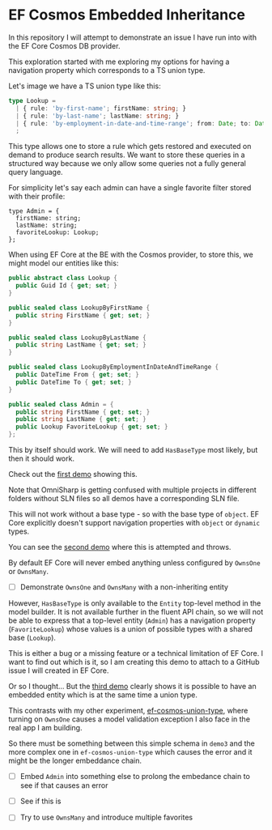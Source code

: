 # EF Cosmos Embedded Inheritance

In this repository I will attempt to demonstrate an issue I have run into with the EF Core Cosmos DB provider.

This exploration started with me exploring my options for having a navigation property which corresponds to a TS union type.

Let's image we have a TS union type like this:

```typescript
type Lookup =
  | { rule: 'by-first-name'; firstName: string; }
  | { rule: 'by-last-name'; lastName: string; }
  | { rule: 'by-employment-in-date-and-time-range'; from: Date; to: Date; }
  ;
```

This type allows one to store a rule which gets restored and executed on demand to produce search results.
We want to store these queries in a structured way because we only allow some queries not a fully general query language.

For simplicity let's say each admin can have a single favorite filter stored with their profile:

```type
type Admin = {
  firstName: string;
  lastName: string;
  favoriteLookup: Lookup;
};
```

When using EF Core at the BE with the Cosmos provider, to store this, we might model our entities like this:

```csharp
public abstract class Lookup {
  public Guid Id { get; set; }
}

public sealed class LookupByFirstName {
  public string FirstName { get; set; }
}

public sealed class LookupByLastName {
  public string LastName { get; set; }
}

public sealed class LookupByEmploymentInDateAndTimeRange {
  public DateTime From { get; set; }
  public DateTime To { get; set; }
}

public sealed class Admin = {
  public string FirstName { get; set; }
  public string LastName { get; set; }
  public Lookup FavoriteLookup { get; set; }
};
```

This by itself should work. We will need to add `HasBaseType` most likely, but then it should work.

Check out the [first demo](demo1) showing this.

Note that OmniSharp is getting confused with multiple projects in different folders without SLN
files so all demos have a corresponding SLN file.

This will not work without a base type - so with the base type of `object`.
EF Core explicitly doesn't support navigation properties with `object` or `dynamic` types.

You can see the [second demo](demo2) where this is attempted and throws.

By default EF Core will never embed anything unless configured by `OwnsOne` or `OwnsMany`.

- [ ] Demonstrate `OwnsOne` and `OwnsMany` with a non-inheriting entity

However, `HasBaseType` is only available to the `Entity` top-level method in the model builder.
It is not available further in the fluent API chain, so we will not be able to express that a top-level entity
(`Admin`) has a navigation property (`FavoriteLookup`) whose values is a union of possible types with a shared
base (`Lookup`).

This is either a bug or a missing feature or a technical limitation of EF Core.
I want to find out which is it, so I am creating this demo to attach to a GitHub issue I will created in EF Core.

Or so I thought… But the [third demo](demo3) clearly shows it is possible to have an embedded entity which is
at the same time a union type.

This contrasts with my other experiment, [ef-cosmos-union-type](https://github.com/TomasHubelbauer/ef-cosmos-union-type),
where turning on `OwnsOne` causes a model validation exception I also face in the real app I am building.

So there must be something between this simple schema in `demo3` and the more complex one in `ef-cosmos-union-type`
which causes the error and it might be the longer embeddance chain.

- [ ] Embed `Admin` into something else to prolong the embedance chain to see if that causes an error
- [ ] See if this is 

- [ ] Try to use `OwnsMany` and introduce multiple favorites
